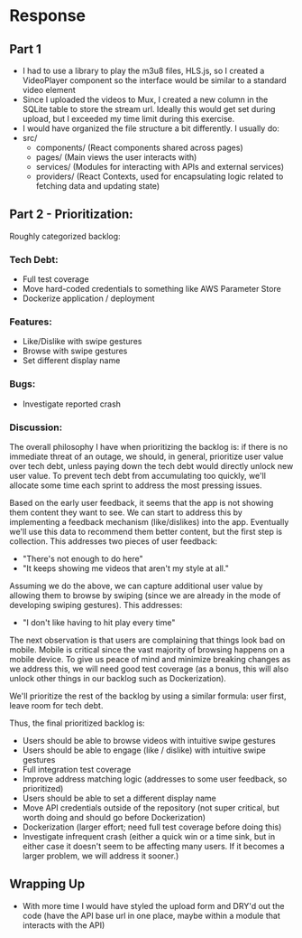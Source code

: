 # Response

## Part 1

- I had to use a library to play the m3u8 files, HLS.js, so I created a VideoPlayer component so the interface would be similar to a standard video element
- Since I uploaded the videos to Mux, I created a new column in the SQLite table to store the stream url. Ideally this would get set during upload, but I exceeded my time limit during this exercise.
- I would have organized the file structure a bit differently. I usually do:
- src/
  - components/ (React components shared across pages)
  - pages/ (Main views the user interacts with)
  - services/ (Modules for interacting with APIs and external services)
  - providers/ (React Contexts, used for encapsulating logic related to fetching data and updating state)

## Part 2 - Prioritization:

Roughly categorized backlog:

### Tech Debt:

- Full test coverage
- Move hard-coded credentials to something like AWS Parameter Store
- Dockerize application / deployment

### Features:

- Like/Dislike with swipe gestures
- Browse with swipe gestures
- Set different display name

### Bugs:

- Investigate reported crash

### Discussion:

The overall philosophy I have when prioritizing the backlog is: if there is no immediate threat of an outage, we should, in general, prioritize user value over tech debt, unless paying down the tech debt would directly unlock new user value. To prevent tech debt from accumulating too quickly, we'll allocate some time each sprint to address the most pressing issues.

Based on the early user feedback, it seems that the app is not showing them content they want to see. We can start to address this by implementing a feedback mechanism (like/dislikes) into the app. Eventually we'll use this data to recommend them better content, but the first step is collection. This addresses two pieces of user feedback:

- "There's not enough to do here"
- "It keeps showing me videos that aren't my style at all."

Assuming we do the above, we can capture additional user value by allowing them to browse by swiping (since we are already in the mode of developing swiping gestures). This addresses:

- "I don't like having to hit play every time"

The next observation is that users are complaining that things look bad on mobile. Mobile is critical since the vast majority of browsing happens on a mobile device. To give us peace of mind and minimize breaking changes as we address this, we will need good test coverage (as a bonus, this will also unlock other things in our backlog such as Dockerization).

We'll prioritize the rest of the backlog by using a similar formula: user first, leave room for tech debt.

Thus, the final prioritized backlog is:

- Users should be able to browse videos with intuitive swipe gestures
- Users should be able to engage (like / dislike) with intuitive swipe gestures
- Full integration test coverage
- Improve address matching logic (addresses to some user feedback, so prioritized)
- Users should be able to set a different display name
- Move API credentials outside of the repository (not super critical, but worth doing and should go before Dockerization)
- Dockerization (larger effort; need full test coverage before doing this)
- Investigate infrequent crash (either a quick win or a time sink, but in either case it doesn't seem to be affecting many users. If it becomes a larger problem, we will address it sooner.)

## Wrapping Up

- With more time I would have styled the upload form and DRY'd out the code (have the API base url in one place, maybe within a module that interacts with the API)
